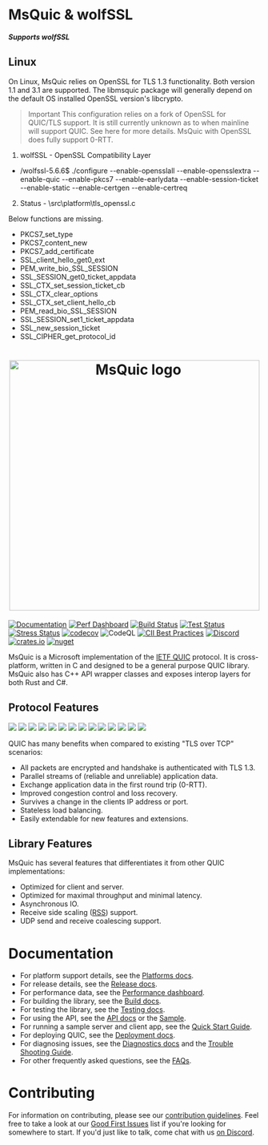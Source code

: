 
# MsQuic & wolfSSL

***Supports wolfSSL***

## Linux
On Linux, MsQuic relies on OpenSSL for TLS 1.3 functionality. Both version 1.1 and 3.1 are supported. The libmsquic package will generally depend on the default OS installed OpenSSL version's libcrypto.
> Important This configuration relies on a fork of OpenSSL for QUIC/TLS support. It is still currently unknown as to when mainline will support QUIC. See here for more details. MsQuic with OpenSSL does fully support 0-RTT.


1. wolfSSL - OpenSSL Compatibility Layer
* /wolfssl-5.6.6$ ./configure --enable-opensslall --enable-opensslextra --enable-quic --enable-pkcs7 --enable-earlydata --enable-session-ticket --enable-static --enable-certgen --enable-certreq

2. Status - \src\platform\tls_openssl.c

Below functions are missing.
* PKCS7_set_type
* PKCS7_content_new
* PKCS7_add_certificate
* SSL_client_hello_get0_ext
* PEM_write_bio_SSL_SESSION
* SSL_SESSION_get0_ticket_appdata
* SSL_CTX_set_session_ticket_cb
* SSL_CTX_clear_options
* SSL_CTX_set_client_hello_cb
* PEM_read_bio_SSL_SESSION
* SSL_SESSION_set1_ticket_appdata
* SSL_new_session_ticket
* SSL_CIPHER_get_protocol_id





<h1 align="center"><img src="docs/images/readme_logo.png" width="500" alt="MsQuic logo"/></h1>

[![Documentation](https://img.shields.io/static/v1?label=Documentation&message=Dashboard&color=blue)](https://microsoft.github.io/msquic/msquicdocs/docs/API.html)
[![Perf Dashboard](https://img.shields.io/static/v1?label=Performance&message=Dashboard&color=blue)](https://microsoft.github.io/msquic/)
[![Build Status](https://img.shields.io/github/actions/workflow/status/microsoft/msquic/build.yml?query=branch%3Amain&label=Build)](https://github.com/microsoft/msquic/actions/workflows/build.yml?query=branch%3Amain)
[![Test Status](https://img.shields.io/github/actions/workflow/status/microsoft/msquic/test.yml?query=branch%3Amain&label=Test)](https://github.com/microsoft/msquic/actions/workflows/test.yml?query=branch%3Amain)
[![Stress Status](https://img.shields.io/github/actions/workflow/status/microsoft/msquic/stress.yml?query=branch%3Amain&label=Stress)](https://github.com/microsoft/msquic/actions/workflows/stress.yml?query=branch%3Amain)
[![codecov](https://codecov.io/github/microsoft/msquic/branch/main/graph/badge.svg?token=xAjIMDn7wy)](https://codecov.io/github/microsoft/msquic)
![CodeQL](https://github.com/microsoft/msquic/workflows/CodeQL/badge.svg?branch=main)
[![CII Best Practices](https://bestpractices.coreinfrastructure.org/projects/4846/badge)](https://bestpractices.coreinfrastructure.org/projects/4846)
[![Discord](https://img.shields.io/discord/827744285595271168?label=Discord&logo=discord&logoColor=white&color=7289DA)](https://discord.gg/YGAtCwTSsc)
[![crates.io](https://img.shields.io/crates/v/msquic)](https://crates.io/crates/msquic)
[![nuget](https://img.shields.io/nuget/vpre/Microsoft.Native.Quic.MsQuic.Schannel?style=plastic)](https://www.nuget.org/profiles/msquic)

MsQuic is a Microsoft implementation of the [IETF QUIC](https://datatracker.ietf.org/wg/quic/about/)
protocol. It is cross-platform, written in C and designed to be a general purpose QUIC library. MsQuic also has C++ API wrapper classes and exposes interop layers for both Rust and C#.

## Protocol Features

[![](https://img.shields.io/static/v1?label=RFC&message=9000&color=brightgreen)](https://tools.ietf.org/html/rfc9000)
[![](https://img.shields.io/static/v1?label=RFC&message=9001&color=brightgreen)](https://tools.ietf.org/html/rfc9001)
[![](https://img.shields.io/static/v1?label=RFC&message=9002&color=brightgreen)](https://tools.ietf.org/html/rfc9002)
[![](https://img.shields.io/static/v1?label=RFC&message=9221&color=brightgreen)](https://tools.ietf.org/html/rfc9221)
[![](https://img.shields.io/static/v1?label=RFC&message=9287&color=brightgreen)](https://tools.ietf.org/html/rfc9287)
[![](https://img.shields.io/static/v1?label=RFC&message=9368&color=brightgreen)](https://tools.ietf.org/html/rfc9368)
[![](https://img.shields.io/static/v1?label=RFC&message=9369&color=brightgreen)](https://tools.ietf.org/html/rfc9369)
[![](https://img.shields.io/static/v1?label=Draft&message=Load%20Balancers&color=blue)](https://tools.ietf.org/html/draft-ietf-quic-load-balancers)
[![](https://img.shields.io/static/v1?label=Draft&message=ACK%20Frequency&color=blue)](https://tools.ietf.org/html/draft-ietf-quic-ack-frequency)
[![](https://img.shields.io/static/v1?label=Draft&message=Disable%20Encryption&color=blueviolet)](https://tools.ietf.org/html/draft-banks-quic-disable-encryption)
[![](https://img.shields.io/static/v1?label=Draft&message=Performance&color=blueviolet)](https://tools.ietf.org/html/draft-banks-quic-performance)
[![](https://img.shields.io/static/v1?label=Draft&message=CIBIR&color=blueviolet)](https://tools.ietf.org/html/draft-banks-quic-cibir)
[![](https://img.shields.io/static/v1?label=Draft&message=Timestamps&color=blueviolet)](https://tools.ietf.org/html/draft-huitema-quic-ts)
[![](https://img.shields.io/static/v1?label=Draft&message=ReliableReset&color=blueviolet)](https://datatracker.ietf.org/doc/draft-ietf-quic-reliable-stream-reset/)

QUIC has many benefits when compared to existing "TLS over TCP" scenarios:

  * All packets are encrypted and handshake is authenticated with TLS 1.3.
  * Parallel streams of (reliable and unreliable) application data.
  * Exchange application data in the first round trip (0-RTT).
  * Improved congestion control and loss recovery.
  * Survives a change in the clients IP address or port.
  * Stateless load balancing.
  * Easily extendable for new features and extensions.

## Library Features

MsQuic has several features that differentiates it from other QUIC implementations:

  * Optimized for client and server.
  * Optimized for maximal throughput and minimal latency.
  * Asynchronous IO.
  * Receive side scaling ([RSS](https://docs.microsoft.com/en-us/windows-hardware/drivers/network/introduction-to-receive-side-scaling)) support.
  * UDP send and receive coalescing support.

# Documentation

  * For platform support details, see the [Platforms docs](./docs/Platforms.md).
  * For release details, see the [Release docs](./docs/Release.md).
  * For performance data, see the [Performance dashboard](https://aka.ms/msquicperformance).
  * For building the library, see the [Build docs](./docs/BUILD.md).
  * For testing the library, see the [Testing docs](./docs/TEST.md).
  * For using the API, see the [API docs](./docs/API.md) or the [Sample](./src/tools/sample/sample.c).
  * For running a sample server and client app, see the [Quick Start Guide](./docs/Sample.md).
  * For deploying QUIC, see the [Deployment docs](./docs/Deployment.md).
  * For diagnosing issues, see the [Diagnostics docs](./docs/Diagnostics.md) and the [Trouble Shooting Guide](./docs/TSG.md).
  * For other frequently asked questions, see the [FAQs](./docs/FAQ.md).

# Contributing

For information on contributing, please see our [contribution guidelines](./.github/CONTRIBUTING.md). Feel free to take a look at our [Good First Issues](https://github.com/microsoft/msquic/labels/good%20first%20issue) list if you're looking for somewhere to start. If you'd just like to talk, come chat with us [on Discord](https://discord.gg/YGAtCwTSsc).
